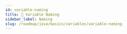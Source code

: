 ```yaml
---
id: variable-naming
title: 📍 Variable Naming
sidebar_label: Naming
slug: /roadmap/java/basics/variables/variable-naming
---
```

